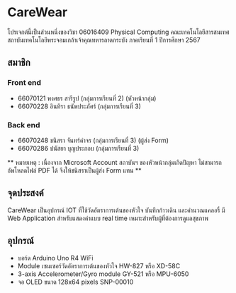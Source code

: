 # CareWear
โปรเจกต์นี้เป็นส่วนหนึ่งของวิชา 06016409 Physical Computing 
คณะเทคโนโลยีสารสนเทศ สถาบันเทคโนโลยีพระจอมเกล้าเจ้าคุณทหารลาดกระบัง ภาคเรียนที่ 1 ปีการศึกษา 2567

## สมาชิก

### Front end
- 66070121 พงศธร สารีรูป (กลุ่มการเรียนที่ 2) (หัวหน้ากลุ่ม)
- 66070228 อินทิรา ธนัพประภัศร์ (กลุ่มการเรียนที่ 3)

### Back end
- 66070248 ชนิสรา จันทร์คำจร (กลุ่มการเรียนที่ 3) (ผู้ส่ง Form)
- 66070286 ปนัสยา บุญประกอบ (กลุ่มการเรียนที่ 3)

** หมายเหตุ : เนื่องจาก Microsoft Account สถาบันฯ ของหัวหน้ากลุ่มเกิดปัญหา ไม่สามารถอัพโหลดไฟล์ PDF ได้ จึงให้ชนิสราเป็นผู้ส่ง Form แทน **

## จุดประสงค์
CareWear เป็นอุปกรณ์ IOT ที่ใช้วัดอัตราการเต้นของหัวใจ บันทึกก้าวเดิน และคำนวณแคลอรี่ มี Web Application สำหรับแสดงค่าแบบ real time เหมาะสำหรับผู้ที่ต้องการดูแลสุขภาพ

## อุปกรณ์
- บอร์ด Arduino Uno R4 WiFi
- Module เซนเซอร์วัดอัตราการเต้นของหัวใจ HW-827 หรือ XD-58C
- 3-axis Accelerometer/Gyro module GY-521 หรือ MPU-6050
- จอ OLED ขนาด 128x64 pixels SNP-00010
